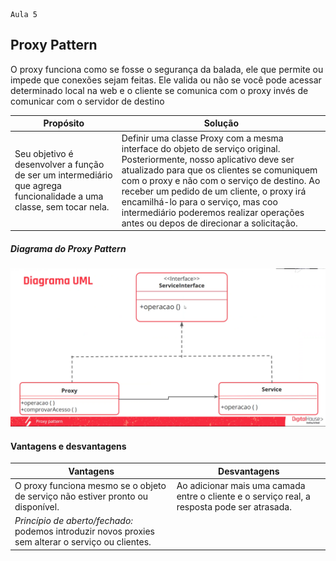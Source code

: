     Aula 5

## Proxy Pattern

O proxy funciona como se fosse o segurança da balada, ele que permite ou impede que conexões sejam feitas.
Ele valida ou não se você pode acessar determinado local na web e o cliente se comunica com o proxy invés de comunicar com o servidor de destino

|Propósito|Solução|
|-|-|
Seu objetivo é desenvolver a função de ser um intermediário que agrega funcionalidade a uma classe, sem tocar nela.|Definir uma classe Proxy com a mesma interface do objeto de serviço original. Posteriormente, nosso aplicativo deve ser atualizado para que os clientes se comuniquem com o proxy e não com o serviço de destino. Ao receber um pedido de um cliente, o proxy irá encamilhá-lo para o serviço, mas coo intermediário poderemos realizar operações antes ou depos de direcionar a solicitação.

##### Diagrama do Proxy Pattern
![](prixy-pattern.png)

#### Vantagens e desvantagens
|Vantagens| Desvantagens|
|-|-|
O proxy funciona mesmo se o objeto de serviço não estiver pronto ou disponível.| Ao adicionar mais uma camada entre o cliente e o serviço real, a resposta pode ser atrasada.|
|*Princípio de aberto/fechado:* podemos introduzir novos proxies sem alterar o serviço ou clientes.|